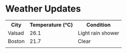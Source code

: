 # Weather Updates

<!-- WEATHER-UPDATE-START -->
<table><tr><th>City</th><th>Temperature (°C)</th><th>Condition</th></tr><tr><td>Valsad</td><td>26.1</td><td>Light rain shower</td></tr><tr><td>Boston</td><td>21.7</td><td>Clear</td></tr><tr><td></td><td></td><td></td></tr></table>
<!-- WEATHER-UPDATE-END -->
